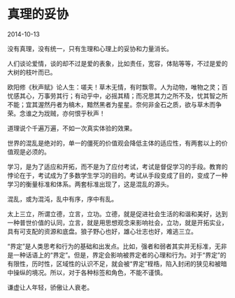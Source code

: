 # 真理的妥协

2014-10-13

没有真理，没有统一，只有生理和心理上的妥协和力量消长。

人们谈论爱情，谈的却不过是爱的表象，比如责任，宽容，体贴等等，不过是爱的大树的枝叶而已。

欧阳修《秋声赋》论人生：嗟夫！草木无情，有时飘零。人为动物，唯物之灵；百忧感其心，万事劳其行；有动乎中，必摇其精；而况思其力之所不及，忧其智之所不能；宜其渥然丹者为槁木，黯然黑者为星星。奈何非金石之质，欲与草木而争荣。念谁之为戕贼，亦何恨乎秋声！

道理说个千遍万遍，不如一次真实体验的效果。
 

世界的混乱是绝对的，单一的僵死的价值观会降低主体的适应性，有两套以上的价值观是必须的。

  

学习，是为了适应和开拓，而不是为了应付考试，考试是督促学习的手段。教育的悖论在于，考试成为了多数学生学习的目的。考试从手段变成了目的，变成了一种学习的衡量标准和体系。两套标准出现了，这是混乱的源头。

  

混乱，或为混沌，乱中有序，序中有乱。

  

太上三立，所谓立德，立言，立功。立德，就是促进社会生活的和谐和美好，达到一种普世价值的认同，立言，就是用思想观念来影响社会，立功，就是开拓实业，具有可支配的资源和底盘。狼子野心也好，雄心壮志也好，难逃三立。

  

“界定”是人类思考和行为的基础和出发点。比如，强者和弱者其实并无标准，无非是一种话语上的“界定”。但是，界定会影响被界定者的心理和行为。对于“界定”的有限性，历时性，区域性的认识不足，就会被“界定”桎梏，陷入封闭的狭见和被暗中操纵的境况。所以，对于各种标签和角色，不能不谨慎。

  

谦虚让人年轻，骄傲让人衰老。